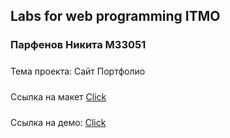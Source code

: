 ## Labs for web programming ITMO
<h3>Парфенов Никита M33051</h3>
<p style="margin: 24px 0;">Тема проекта: Сайт Портфолио</p>
<p style="margin: 24px 0;">Ссылка на макет <a href="https://www.figma.com/file/SJZGpZULt40DFJo6hmgWh3/ITMO-WEB?node-id=0%3A1">Click</a></p>
<p style="margin: 0;">Ссылка на демо: <a href="https://dragoneknp.github.io/ITMO-WEB/index.html">Click</a></p>
